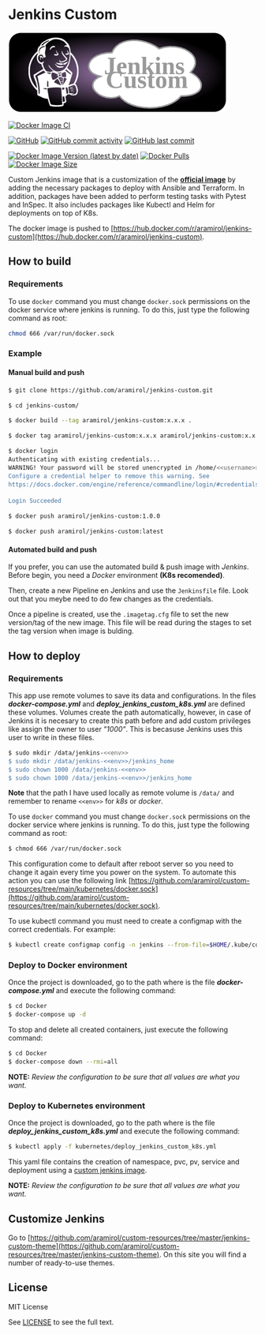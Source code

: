 # Jenkins Custom

![](images/jenkins-custom.png)

[![Docker Image CI](https://github.com/aramirol/jenkins-custom/actions/workflows/docker-image.yml/badge.svg)](https://github.com/aramirol/jenkins-custom/actions/workflows/docker-image.yml)

[![GitHub](https://img.shields.io/github/license/aramirol/jenkins-custom?logo=github&logoColor=lightgrey)](https://github.com/aramirol/jenkins-custom/blob/main/LICENSE)
[![GitHub commit activity](https://img.shields.io/github/commit-activity/m/aramirol/jenkins-custom?logo=github&logoColor=lightgrey)](https://github.com/aramirol/jenkins-custom)
[![GitHub last commit](https://img.shields.io/github/last-commit/aramirol/jenkins-custom?logo=github&logoColor=lightgrey)](https://github.com/aramirol/jenkins-custom)

[![Docker Image Version (latest by date)](https://img.shields.io/docker/v/aramirol/jenkins-custom?logo=docker&logoColor=lightgrey)](https://hub.docker.com/r/aramirol/jenkins-custom)
[![Docker Pulls](https://img.shields.io/docker/pulls/aramirol/jenkins-custom?color=success&logo=docker&logoColor=lightgrey)](https://hub.docker.com/r/aramirol/jenkins-custom)
[![Docker Image Size](https://img.shields.io/docker/image-size/aramirol/jenkins-custom/latest?logo=jenkins&logoColor=lightgrey)](https://hub.docker.com/r/aramirol/jenkins-custom)


Custom Jenkins image that is a customization of the **[official image](https://hub.docker.com/r/jenkins/jenkins)** by adding the necessary packages to deploy with Ansible and Terraform. In addition, packages have been added to perform testing tasks with Pytest and InSpec. It also includes packages like Kubectl and Helm for deployments on top of K8s.

The docker image is pushed to [https://hub.docker.com/r/aramirol/jenkins-custom](https://hub.docker.com/r/aramirol/jenkins-custom).

## How to build
### Requirements

To use `docker` command you must change `docker.sock` permissions on the docker service where jenkins is running. To do this, just type the following command as root:

```sh
chmod 666 /var/run/docker.sock
```

### Example
#### Manual build and push
```sh
$ git clone https://github.com/aramirol/jenkins-custom.git
```
```sh
$ cd jenkins-custom/
```
```sh
$ docker build --tag aramirol/jenkins-custom:x.x.x .
```
```sh
$ docker tag aramirol/jenkins-custom:x.x.x aramirol/jenkins-custom:x.x.y
```
```sh
$ docker login
Authenticating with existing credentials...
WARNING! Your password will be stored unencrypted in /home/<<username>>/.docker/config.json.
Configure a credential helper to remove this warning. See
https://docs.docker.com/engine/reference/commandline/login/#credentials-store

Login Succeeded
```
```sh
$ docker push aramirol/jenkins-custom:1.0.0
```
```sh
$ docker push aramirol/jenkins-custom:latest
```

#### Automated build and push
If you prefer, you can use the automated build & push image with *Jenkins*. Before begin, you need a *Docker* environment **(K8s recomended)**.

Then, create a new Pipeline en Jenkins and use the `Jenkinsfile` file. Look out that you meybe need to do few changes as the credentials.

Once a pipeline is created, use the `.imagetag.cfg` file to set the new version/tag of the new image. This file will be read during the stages to set the tag version when image is bulding.

## How to deploy
### Requirements

This app use remote volumes to save its data and configurations. In the files ***docker-compose.yml*** and ***deploy_jenkins_custom_k8s.yml*** are defined these volumes. Volumes create the path automatically, however, in case of Jenkins it is necesary to create this path before and add custom privileges like assign the owner to user *"1000"*. This is becasuse Jenkins uses this user to write in these files. 

```sh
$ sudo mkdir /data/jenkins-<<env>>
$ sudo mkdir /data/jenkins-<<env>>/jenkins_home
$ sudo chown 1000 /data/jenkins-<<env>>
$ sudo chown 1000 /data/jenkins-<<env>>/jenkins_home
```

**Note** that the path I have used locally as remote volume is `/data/` and remember to rename `<<env>>` for *k8s* or *docker*.

To use `docker` command you must change `docker.sock` permissions on the docker service where jenkins is running. To do this, just type the following command as root:

```sh
$ chmod 666 /var/run/docker.sock
```

This configuration come to default after reboot server so you need to change it again every time you power on the system. To automate this action you can use the following link [https://github.com/aramirol/custom-resources/tree/main/kubernetes/docker.sock](https://github.com/aramirol/custom-resources/tree/main/kubernetes/docker.sock).

To use kubectl command you must need to create a configmap with the correct credentials. For example:

```sh
$ kubectl create configmap config -n jenkins --from-file=$HOME/.kube/config
```

### Deploy to Docker environment

Once the project is downloaded, go to the path where is the file ***docker-compose.yml*** and execute the following command: 

```sh
$ cd Docker
$ docker-compose up -d
```

To stop and delete all created containers, just execute the following command:

```sh
$ cd Docker
$ docker-compose down --rmi=all
```

**NOTE:** *Review the configuration to be sure that all values are what you want.*

### Deploy to Kubernetes environment

Once the project is downloaded, go to the path where is the file ***deploy_jenkins_custom_k8s.yml*** and execute the following command: 

```sh
$ kubectl apply -f kubernetes/deploy_jenkins_custom_k8s.yml
```

This yaml file contains the creation of namespace, pvc, pv, service and deployment using a [custom jenkins image](https://hub.docker.com/r/aramirol/jenkins-custom).

**NOTE:** *Review the configuration to be sure that all values are what you want.*

## Customize Jenkins

Go to [https://github.com/aramirol/custom-resources/tree/master/jenkins-custom-theme](https://github.com/aramirol/custom-resources/tree/master/jenkins-custom-theme). On this site you will find a number of ready-to-use themes.

## License

MIT License

See [LICENSE](https://github.com/aramirol/jenkins-custom/blob/main/LICENSE) to see the full text.
